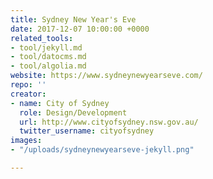 ```yaml
---
title: Sydney New Year's Eve
date: 2017-12-07 10:00:00 +0000
related_tools:
- tool/jekyll.md
- tool/datocms.md
- tool/algolia.md
website: https://www.sydneynewyearseve.com/
repo: ''
creator:
- name: City of Sydney
  role: Design/Development
  url: http://www.cityofsydney.nsw.gov.au/
  twitter_username: cityofsydney
images:
- "/uploads/sydneynewyearseve-jekyll.png"

---
```

